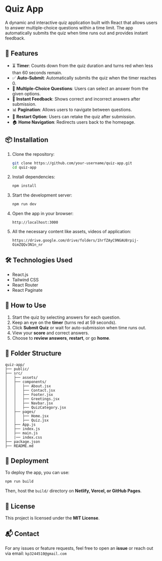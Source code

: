 # Quiz App

A dynamic and interactive quiz application built with React that allows users to answer multiple-choice questions within a time limit. The app automatically submits the quiz when time runs out and provides instant feedback.

## 🚀 Features

- ⏳ **Timer**: Counts down from the quiz duration and turns red when less than 60 seconds remain.
- ✅ **Auto-Submit**: Automatically submits the quiz when the timer reaches 0.
- 📖 **Multiple-Choice Questions**: Users can select an answer from the given options.
- 🎯 **Instant Feedback**: Shows correct and incorrect answers after submission.
- 📊 **Pagination**: Allows users to navigate between questions.
- 🔄 **Restart Option**: Users can retake the quiz after submission.
- 🏠 **Home Navigation**: Redirects users back to the homepage.

## 📦 Installation

1. Clone the repository:
   ```sh
   git clone https://github.com/your-username/quiz-app.git
   cd quiz-app
   ```
2. Install dependencies:
   ```sh
   npm install
   ```
3. Start the development server:
   ```sh
   npm run dev
   ```
4. Open the app in your browser:
   ```
   http://localhost:3000
   ```
5. All the necessary content like assets, videos of application:
   ```
   https://drive.google.com/drive/folders/1hrfZAyC9NGAU8rpij-OimZQQv3N1n_nr
   ```

## 🛠 Technologies Used

- React.js
- Tailwind CSS
- React Router
- React Paginate

## 📌 How to Use

1. Start the quiz by selecting answers for each question.
2. Keep an eye on the **timer** (turns red at 59 seconds).
3. Click **Submit Quiz** or wait for auto-submission when time runs out.
4. View your **score** and correct answers.
5. Choose to **review answers**, **restart**, or go **home**.

## 📜 Folder Structure

```
quiz-app/
├── public/
├── src/
│   ├── assets/
│   ├── components/
│   │   ├── About.jsx
│   │   ├── Contact.jsx
│   │   ├── Footer.jsx
│   │   ├── Greetings.jsx
│   │   ├── Navbar.jsx
│   │   ├── QuizCategory.jsx
│   ├── pages/
│   │   ├── Home.jsx
│   │   ├── Quiz.jsx
│   ├── App.js
│   ├── index.js
│   ├── main.js
│   |── index.css
├── package.json
├── README.md
```

## 🚀 Deployment

To deploy the app, you can use:

```sh
npm run build
```

Then, host the `build/` directory on **Netlify, Vercel, or GitHub Pages**.

## 📝 License

This project is licensed under the **MIT License**.

## 📬 Contact

For any issues or feature requests, feel free to open an **issue** or reach out via email: `kp3244510@gmail.com`

